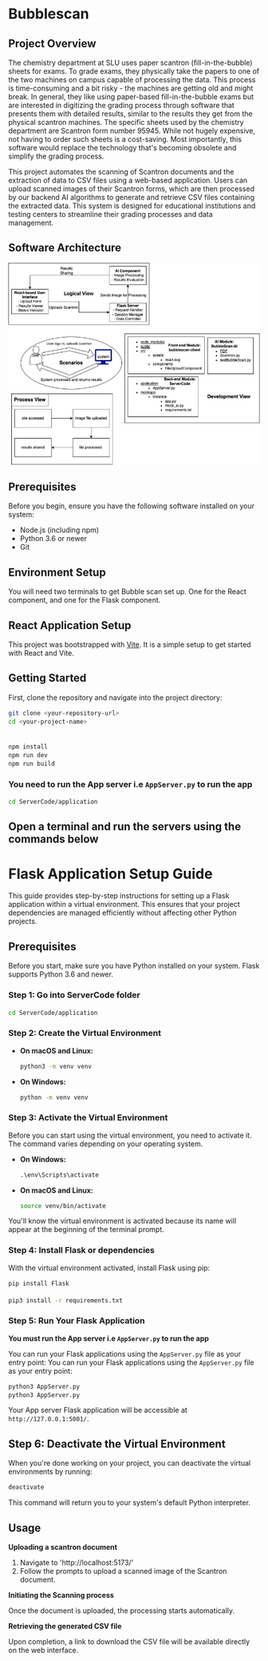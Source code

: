 # Bubblescan

## Project Overview
The chemistry department at SLU uses paper scantron (fill-in-the-bubble) sheets for exams. To grade exams, they physically take the papers to one of the two machines on campus capable of processing the data. This process is time-consuming and a bit risky - the machines are getting old and might break. In general, they like using paper-based fill-in-the-bubble exams but are interested in digitizing the grading process through software that presents them with detailed results, similar to the results they get from the physical scantron machines. The specific sheets used by the chemistry department are Scantron form number 95945. While not hugely expensive, not having to order such sheets is a cost-saving. Most importantly, this software would replace the technology that's becoming obsolete and simplify the grading process. 


This project automates the scanning of Scantron documents and the extraction of data to CSV files using a web-based application. Users can upload scanned images of their Scantron forms, which are then processed by our backend AI algorithms to generate and retrieve CSV files containing the extracted data. This system is designed for educational institutions and testing centers to streamline their grading processes and data management.

## Software Architecture

![Optional Alt Text](inputData/bubblescan4+1.jpg)

## Prerequisites

Before you begin, ensure you have the following software installed on your system:
- Node.js (including npm)
- Python 3.6 or newer
- Git

## Environment Setup

You will need two terminals to get Bubble scan set up. One for the React component, and one for the Flask component.

## React Application Setup

This project was bootstrapped with [Vite](https://vitejs.dev/). It is a simple setup to get started with React and Vite.

## Getting Started

First, clone the repository and navigate into the project directory:

```bash
git clone <your-repository-url>
cd <your-project-name>


npm install
npm run dev
npm run build
```

### You need to run the App server i.e `AppServer.py` to run the app
```bash
cd ServerCode/application
```
## Open a terminal and run the servers using the commands below
# Flask Application Setup Guide

This guide provides step-by-step instructions for setting up a Flask application within a virtual environment. This ensures that your project dependencies are managed efficiently without affecting other Python projects.

## Prerequisites

Before you start, make sure you have Python installed on your system. Flask supports Python 3.6 and newer.

### Step 1: Go into ServerCode folder

```bash
cd ServerCode/application
```

### Step 2: Create the Virtual Environment
- **On macOS and Linux:**

  ```bash
  python3 -m venv venv
  ```

- **On Windows:**

  ```bash
  python -m venv venv
  ```


### Step 3: Activate the Virtual Environment

Before you can start using the virtual environment, you need to activate it. The command varies depending on your operating system.

- **On Windows:**

  ```cmd
  .\env\Scripts\activate
  ```

- **On macOS and Linux:**

  ```bash
  source venv/bin/activate
  ```

You'll know the virtual environment is activated because its name will appear at the beginning of the terminal prompt.

### Step 4: Install Flask or dependencies

With the virtual environment activated, install Flask using pip:

```bash
pip install Flask

pip3 install -r requirements.txt
```

### Step 5: Run Your Flask Application

**You must run the App server i.e `AppServer.py` to run the app**

You can run your Flask applications using the `AppServer.py` file as your entry point:
You can run your Flask applications using the `AppServer.py` file as your entry point:

```bash
python3 AppServer.py
python3 AppServer.py
```

Your App server Flask application will be accessible at `http://127.0.0.1:5001/`.

## Step 6: Deactivate the Virtual Environment

When you're done working on your project, you can deactivate the virtual environments by running:

```bash
deactivate
```

This command will return you to your system's default Python interpreter.

## Usage

**Uploading a scantron document**

1. Navigate to 'http://localhost:5173/'
2. Follow the prompts to upload a scanned image of the Scantron document.

**Initiating the Scanning process**

Once the document is uploaded, the processing starts automatically.

**Retrieving the generated CSV file**

Upon completion, a link to download the CSV file will be available directly on the web interface. 
